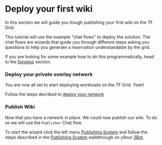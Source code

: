 # Deploy your first wiki

In this section we will guide you trough publishing your first wiki on the TF Grid.

This tutorial will use the example "chat flows" to deploy the solution. The chat flows are wizards that guide you through different steps asking you questions to help you generate a reservation understandable by the grid.

If you are looking for some example how to do this programmatically, head to the [Develop](sdk__code.md) section.

### Deploy your private overlay network

You are now all set to start deploying workloads on the TF Grid. Yeah!


Follow the steps decribed to [deploy your network](sdk__getting_started_network.md)


### Publish Wiki

Now that you have a network in place. We could now publish our wiki. To do so we will use the `Publisher` Chat flow.


To start the wizard click the left menu [Publishing System](threefold__publisher)
and follow the steps described in the [Publishing System](threefold__publisher) walkthrough on y9our [3Bot](threefold__3bot_def).